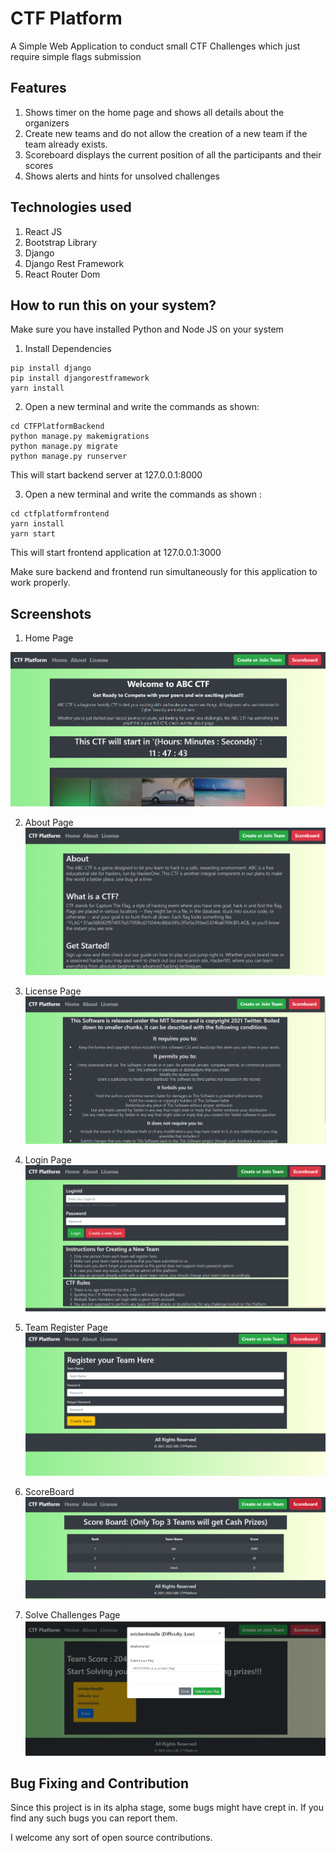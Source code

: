 # CTF Platform 


A Simple Web Application to conduct small CTF Challenges which just require simple flags submission

## Features

1. Shows timer on the home page and shows all details about the organizers
2. Create new teams and do not allow the creation of a new team if the team already exists.
3. Scoreboard displays the current position of all the participants and their scores
4. Shows alerts and hints for unsolved challenges

## Technologies used

1. React JS 
2. Bootstrap Library
3. Django 
4. Django Rest Framework
5. React Router Dom 


## How to run this on your system?

Make sure you have installed Python and Node JS on your system

1. Install Dependencies

~~~
pip install django 
pip install djangorestframework
yarn install
~~~

2. Open a new terminal and write the commands as shown:

~~~
cd CTFPlatformBackend
python manage.py makemigrations
python manage.py migrate
python manage.py runserver
~~~
This will start backend server at
127.0.0.1:8000

3. Open a new terminal and write the commands as shown : 

~~~
cd ctfplatformfrontend
yarn install
yarn start
~~~

This will start frontend application at 127.0.0.1:3000

Make sure backend and frontend run simultaneously for this application to work properly.


## Screenshots


1. Home Page


![](Screenshots/1.PNG)

2. About Page
![](Screenshots/2.PNG)


3. License Page
![](Screenshots/3.PNG)

4. Login Page
![](Screenshots/4.PNG)


5. Team Register Page
![](Screenshots/5.PNG)

6. ScoreBoard
![](Screenshots/6.PNG)

7. Solve Challenges Page
![](Screenshots/7.PNG)



## Bug Fixing and Contribution


Since this project is in its alpha stage, some bugs might have crept in. If you find any such bugs you can report them.

I welcome any sort of open source contributions.